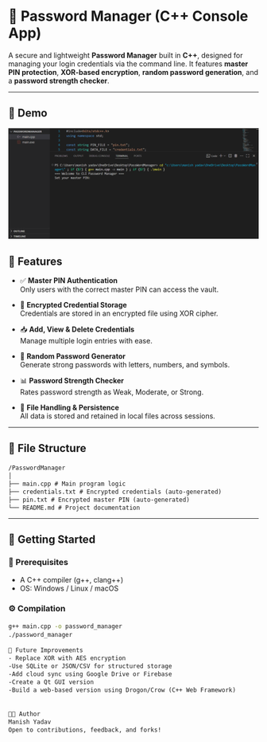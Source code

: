 # 🔐 Password Manager (C++ Console App)

A secure and lightweight **Password Manager** built in **C++**, designed for managing your login credentials via the command line. It features **master PIN protection**, **XOR-based encryption**, **random password generation**, and a **password strength checker**.

---
## 📸 Demo

![CLI Demo](demo.gif)




## 🧰 Features

- ✅ **Master PIN Authentication**  
  Only users with the correct master PIN can access the vault.

- 🔐 **Encrypted Credential Storage**  
  Credentials are stored in an encrypted file using XOR cipher.

- 📥 **Add, View & Delete Credentials**  
  Manage multiple login entries with ease.

- 🎲 **Random Password Generator**  
  Generate strong passwords with letters, numbers, and symbols.

- 📊 **Password Strength Checker**  
  Rates password strength as Weak, Moderate, or Strong.

- 💾 **File Handling & Persistence**  
  All data is stored and retained in local files across sessions.

---

## 📁 File Structure
```
/PasswordManager
│
├── main.cpp # Main program logic
├── credentials.txt # Encrypted credentials (auto-generated)
├── pin.txt # Encrypted master PIN (auto-generated)
└── README.md # Project documentation
```

---

## 🚀 Getting Started

### 🧱 Prerequisites
- A C++ compiler (g++, clang++)
- OS: Windows / Linux / macOS

### ⚙️ Compilation

```bash
g++ main.cpp -o password_manager
./password_manager
```
```
🎯 Future Improvements
- Replace XOR with AES encryption
-Use SQLite or JSON/CSV for structured storage
-Add cloud sync using Google Drive or Firebase
-Create a Qt GUI version
-Build a web-based version using Drogon/Crow (C++ Web Framework)


🧑‍💻 Author
Manish Yadav
Open to contributions, feedback, and forks!
